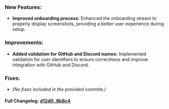### **New Features:**
- **Improved onboarding process:** Enhanced the onboarding stream to properly display screenshots, providing a better user experience during setup.

### **Improvements:**
- **Added validation for GitHub and Discord names:** Implemented validation for user identifiers to ensure correctness and improve integration with GitHub and Discord.

### **Fixes:**
- *(No fixes included in the provided commits.)*

#### **Full Changelog:** [d12d0..8b8c4](https://github.com/mediar-ai/screenpipe/compare/d12d0..8b8c4)

